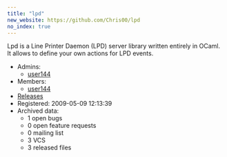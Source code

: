 ```yaml
---
title: "lpd"
new_website: https://github.com/Chris00/lpd
no_index: true
---
```


Lpd is a Line Printer Daemon (LPD) server library written entirely in OCaml. It allows to define your own actions for
LPD events. 

* Admins:
  * [user144](/users/user144)
* Members:
  * [user144](/users/user144)
* [Releases](https://download.ocamlcore.org/lpd)
* Registered: 2009-05-09 12:13:39
* Archived data:
  * 1 open bugs
  * 0 open feature requests
  * 0 mailing list
  * 3 VCS
  * 3 released files
